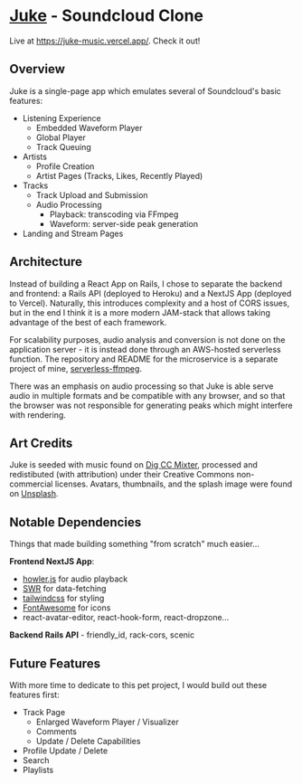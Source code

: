# [Juke](https://juke.adghayes.vercel.app) - Soundcloud Clone

Live at https://juke-music.vercel.app/. Check it out!

## Overview

Juke is a single-page app which emulates several of Soundcloud's basic features:

- Listening Experience
  - Embedded Waveform Player
  - Global Player
  - Track Queuing
- Artists
  - Profile Creation
  - Artist Pages (Tracks, Likes, Recently Played)
- Tracks
  - Track Upload and Submission
  - Audio Processing
    - Playback: transcoding via FFmpeg
    - Waveform: server-side peak generation
- Landing and Stream Pages

## Architecture

Instead of building a React App on Rails, I chose to separate the backend and frontend: a Rails API (deployed to Heroku) and a NextJS App (deployed to Vercel). Naturally, this introduces complexity and a host of CORS issues, but in the end I think it is a more modern JAM-stack that allows taking advantage of the best of each framework.

For scalability purposes, audio analysis and conversion is not done on the application server - it is instead done through an AWS-hosted serverless function. The repository and README for the microservice is a separate project of mine, [serverless-ffmpeg](http://www.github.com/adghayes/serverless-ffmpeg).

There was an emphasis on audio processing so that Juke is able serve audio in multiple formats and be compatible with any browser, and so that the browser was not responsible for generating peaks which might interfere with rendering.

## Art Credits

Juke is seeded with music found on [Dig CC Mixter](http://dig.ccmixter.org/), processed and redistibuted (with attribution) under their Creative Commons non-commercial licenses. Avatars, thumbnails, and the splash image were found on [Unsplash](https://unsplash.com/).

## Notable Dependencies

Things that made building something "from scratch" much easier...

**Frontend NextJS App**:

- [howler.js](https://github.com/goldfire/howler.js#documentation) for audio playback
- [SWR](https://swr.vercel.app/) for data-fetching
- [tailwindcss](https://tailwindcss.com/) for styling
- [FontAwesome](https://fontawesome.com/) for icons
- react-avatar-editor, react-hook-form, react-dropzone...

**Backend Rails API** - friendly_id, rack-cors, scenic

## Future Features

With more time to dedicate to this pet project, I would build out these features first:

- Track Page
  - Enlarged Waveform Player / Visualizer
  - Comments
  - Update / Delete Capabilities
- Profile Update / Delete
- Search
- Playlists
